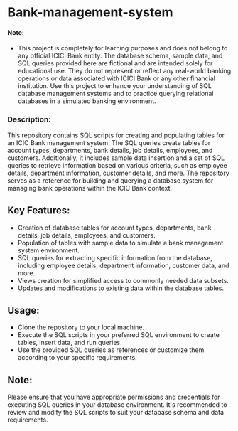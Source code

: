 # Bank-management-system

#### Note:
* This project is completely for learning purposes and does not belong to any official ICICI Bank entity. The database schema, sample data, and SQL queries provided here are fictional and are intended solely for educational use. They do not represent or reflect any real-world banking operations or data associated with ICICI Bank or any other financial institution. Use this project to enhance your understanding of SQL database management systems and to practice querying relational databases in a simulated banking environment.

### Description:
This repository contains SQL scripts for creating and populating tables for an ICIC Bank management system. The SQL queries create tables for account types, departments, bank details, job details, employees, and customers. Additionally, it includes sample data insertion and a set of SQL queries to retrieve information based on various criteria, such as employee details, department information, customer details, and more. The repository serves as a reference for building and querying a database system for managing bank operations within the ICIC Bank context.

## Key Features:

* Creation of database tables for account types, departments, bank details, job details, employees, and customers.
* Population of tables with sample data to simulate a bank management system environment.
* SQL queries for extracting specific information from the database, including employee details, department information, customer data, and more.
* Views creation for simplified access to commonly needed data subsets.
* Updates and modifications to existing data within the database tables.

## Usage:

* Clone the repository to your local machine.
* Execute the SQL scripts in your preferred SQL environment to create tables, insert data, and run queries.
* Use the provided SQL queries as references or customize them according to your specific requirements.

## Note:
Please ensure that you have appropriate permissions and credentials for executing SQL queries in your database environment. It's recommended to review and modify the SQL scripts to suit your database schema and data requirements.

